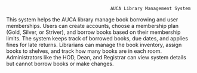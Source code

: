                                            AUCA Library Management System
This system helps the AUCA library manage book borrowing and user memberships. Users can create accounts, choose a membership plan (Gold, Silver, or Striver), and borrow books based on their membership limits. The system keeps track of borrowed books, due dates, and applies fines for late returns. Librarians can manage the book inventory, assign books to shelves, and track how many books are in each room. Administrators like the HOD, Dean, and Registrar can view system details but cannot borrow books or make changes.

